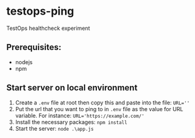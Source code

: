 # testops-ping
TestOps healthcheck experiment

## Prerequisites:

* nodejs
* npm

## Start server on local environment

1. Create a ```.env``` file at root then copy this and paste into the file: ```URL=''```
2. Put the url that you want to ping to in ```.env``` file as the value for URL variable. For instance: ```URL='https://example.com/'```
3. Install the necessary packages: ```npm install```
4. Start the server: ```node .\app.js```
